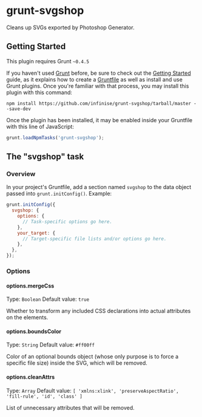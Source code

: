 # grunt-svgshop

Cleans up SVGs exported by Photoshop Generator.

## Getting Started
This plugin requires Grunt `~0.4.5`

If you haven't used [Grunt](http://gruntjs.com/) before, be sure to check out the [Getting Started](http://gruntjs.com/getting-started) guide, as it explains how to create a [Gruntfile](http://gruntjs.com/sample-gruntfile) as well as install and use Grunt plugins. Once you're familiar with that process, you may install this plugin with this command:

```shell
npm install https://github.com/infinise/grunt-svgshop/tarball/master --save-dev
```

Once the plugin has been installed, it may be enabled inside your Gruntfile with this line of JavaScript:

```js
grunt.loadNpmTasks('grunt-svgshop');
```

## The "svgshop" task

### Overview
In your project's Gruntfile, add a section named `svgshop` to the data object passed into `grunt.initConfig()`. Example:

```js
grunt.initConfig({
  svgshop: {
    options: {
      // Task-specific options go here.
    },
    your_target: {
      // Target-specific file lists and/or options go here.
    },
  },
});
```

### Options

#### options.mergeCss
Type: `Boolean`
Default value: `true`

Whether to transform any included CSS declarations into actual attributes on the elements.

#### options.boundsColor
Type: `String`
Default value: `#ff00ff`

Color of an optional bounds object (whose only purpose is to force a specific file size) inside the SVG, which will be removed.

#### options.cleanAttrs
Type: `Array`
Default value: `[
        'xmlns:xlink',
        'preserveAspectRatio',
        'fill-rule',
        'id',
        'class'
      ]`

List of unnecessary attributes that will be removed.
